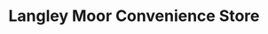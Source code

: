 ---
title: "Langley Moor Convenience Store"
url: /durham/langley-moor-convenience-store/
shop: convenience
---